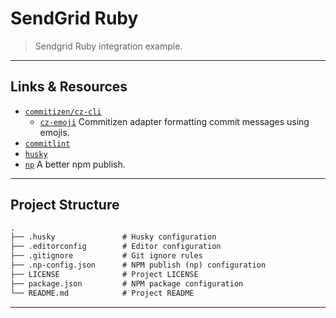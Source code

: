 # SendGrid Ruby

> Sendgrid Ruby integration example.

---

## Links & Resources

* [`commitizen/cz-cli`](https://github.com/commitizen/cz-cli)
  * [`cz-emoji`](https://github.com/ngryman/cz-emoji) Commitizen adapter formatting commit messages using emojis.
* [`commitlint`](https://github.com/conventional-changelog/commitlint)
* [`husky`](https://github.com/typicode/husky)
* [`np`](https://github.com/sindresorhus/np) A better npm publish.

---

## Project Structure

```md
.
├── .husky               # Husky configuration
├── .editorconfig        # Editor configuration
├── .gitignore           # Git ignore rules
├── .np-config.json      # NPM publish (np) configuration
├── LICENSE              # Project LICENSE
├── package.json         # NPM package configuration
└── README.md            # Project README
```

---
